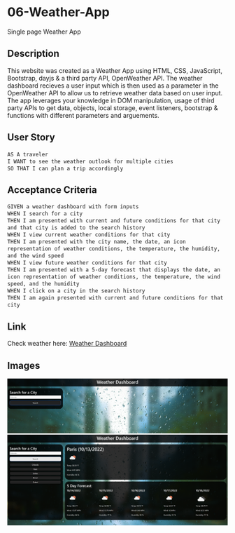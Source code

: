 # 06-Weather-App

Single page Weather App 

## Description

This website was created as a Weather App using HTML, CSS, JavaScript, Bootstrap, dayjs & a third party API, OpenWeather API. The weather dashboard recieves a user input which is then used as a parameter in the OpenWeather API to allow us to retrieve weather data based on user input. The app leverages your knowledge in DOM manipulation, usage of third party APIs to get data, objects, local storage, event listeners, bootstrap & functions with different parameters and arguements.

## User Story

```
AS A traveler
I WANT to see the weather outlook for multiple cities
SO THAT I can plan a trip accordingly
```

## Acceptance Criteria

```
GIVEN a weather dashboard with form inputs
WHEN I search for a city
THEN I am presented with current and future conditions for that city and that city is added to the search history
WHEN I view current weather conditions for that city
THEN I am presented with the city name, the date, an icon representation of weather conditions, the temperature, the humidity, and the wind speed
WHEN I view future weather conditions for that city
THEN I am presented with a 5-day forecast that displays the date, an icon representation of weather conditions, the temperature, the wind speed, and the humidity
WHEN I click on a city in the search history
THEN I am again presented with current and future conditions for that city
```


## Link

Check weather here: [Weather Dashboard](https://youssefojeil.github.io/06-Weather-App/)

## Images

![Main Page](./Assets/images/main-page.png)
![Weather Display](./Assets/images/weather-display.png)

